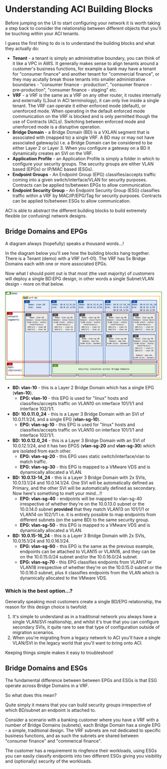 # Understanding ACI Building Blocks

Before jumping on the UI to start configuring your network it is worth taking a step back to consider the relationship between different objects that you'll be touching within your ACI tenants.

I guess the first thing to do is to understand the building blocks and what they actually do:

- **Tenant** - a tenant is simply an administrative boundary, you can think of it like a VPC in AWS. It generally makes sense to align tenants around a customer's business functions, for example a bank may have a tenant for "consumer finance" and another tenant for "commercial finance", or they may acutally break those tenants into smaller administrative boundaries - "consumer finance - production", "consumer finance - pre-production", "consumer finance - staging" etc.
- **VRF** - a VRF is the same as a VRF on any other router, it routes internally and externally (L3out in ACI terminology), it can only live inside a single tenant. The VRF can operate it either enforced mode (default), or unenforced mode. When operating in the default enforced mode communication on the VRF is blocked and is only permitted though the use of Contracts (ACLs). Switching between enforced mode and unenforced mode is a disruptive operation.
- **Bridge Domain** - a Bridge Domain (BD) is a VXLAN segment that is associated with (mapped to) a single VRF. A BD may or may not have associated gateway(s) i.e. a Bridge Domain can be considered to be either Layer 2 or Layer 3. When you configure a gateway on a BD it dynamically creates an SVI on the VRF.
- **Application Profile** - an Application Profile is simply a folder in which to configure your security groups. The security groups are either VLAN based (EPGs) or IP/MAC based (ESGs).
- **Endpoint Groups** - An Endpoint Group (EPG) classifies/accepts traffic coming into a given switch/interface/VLAN for security purposes. Contracts can be applied to/between EPGs to allow communication.
- **Endpoint Security Group** - An Endpoint Security Group (ESG) classifies traffic within a VRF by MAC/IP/EPG/Tag for security purposes. Contracts can be applied to/between ESGs to allow communication. 

ACI is able to abstract the different building blocks to build extremely flexible (or confusing) network designs.

## Bridge Domains and EPGs

A diagram always (hopefully) speaks a thousand words...!

In the diagram below you'll see how the building blocks hang together. There is a Tenant (demo) with a VRF (vrf-01). The VRF has 5x Bridge Domains each with one or more associated EPGs. 

Now what I should point out is that most (the vast majority) of customers will deploy a single BD:EPG design, in other words a single Subnet:VLAN design - more on that below.

<div class="row" style="display: table;margin: 0 auto">
    <img src="./images/1.png" width="800" >
</div>

- **BD: vlan-10** - this is a Layer 2 Bridge Domain which has a single EPG (**vlan-10**). 
    - **EPG: vlan-10** - this EPG is used for "linux" hosts and classifies/accepts traffic on VLAN10 on interface 101/1/1 and interface 102/1/1.
- **BD: 10.0.11.0_24** - this is a Layer 3 Bridge Domain with an SVI of 10.0.11.1/24, and a single EPG (**vlan-sg-10**). 
    - **EPG: vlan-sg-10** - this EPG is used for "linux" hosts and classifies/accepts traffic on VLAN10 on interface 101/1/1 and interface 102/1/1.
- **BD: 10.0.12.0_24** - this is a Layer 3 Bridge Domain with an SVI of 10.0.12.1/24, and it has two EPGS (**vlan-sg-20** and **vlan-sg-30**) which are isolated from each other. 
    - **EPG: vlan-sg-20** - this EPG uses static switch/interface/vlan to match traffic.
    - **EPG: vlan-sg-30** - this EPG is mapped to a VMware VDS and is dynamically allocated a VLAN.
- **BD: 10.0.13-14_24** - this is a Layer 3 Bridge Domain with 2x SVIs, 10.0.13.1/24 and 10.0.14.1/24. One SVI will be automatically defined as Primary, and the other SVI will be automatically defined as secondary. Now here's something to melt your mind...!! 
    - **EPG: vlan-sg-40** - endpoints will be mapped to vlan-sg-40 irrespective of whether they're on the 10.0.13.0 subnet or the 10.0.14.0 subnet **provided** that they match VLAN13 on 101/1/1 or VLAN14 on 102/1/1 i.e. it is entirely possible to map endpoints from different subnets (on the same BD) to the same security group. 
    - **EPG: vlan-sg-50** - this EPG is mapped to a VMware VDS and is dynamically allocated a VLAN.
- **BD: 10.0.15-16_24** - this is a Layer 3 Bridge Domain with 2x SVIs, 10.0.15.1/24 and 10.0.16.1/24. 
    - **EPG: vlan-sg-60** - this EPG is the same as the previous example, endpoints can be attached to VLAN15 or VLAN16, and they can be on the 10.0.15.0/24 subnet and/or the 10.0.16.0/24 subnet. 
    - **EPG: vlan-sg-70** - this EPG classifies endpoints from VLAN17 or VLAN18 irrespective of whether they're on the 10.0.15.0 subnet or the 10.0.16.0 subnet, plus it classifies endpoints from the VLAN which is dynamically allocated to the VMware VDS.

### Which is the best option...?

Generally speaking most customers create a single BD/EPG relationship, the reason for this design choice is twofold:

1. It's simple to understand as in a traditional network you always have a single VLAN/SVI realtionship, and whilst it's true that you can configure secondary SVIs, it quite rare to see that type of configuration outside of migration scenarios.
2. When you're migrating from a legacy network to ACI you'll have a single VLAN/SVI in the legacy world that you'll want to bring onto ACI.

Keeping things simple makes it easy to troubleshoot!

## Bridge Domains and ESGs

The fundamental difference between between EPGs and ESGs is that ESG operate across Bridge Domains in a VRF.

So what does this mean? 

Quite simply it means that you can build security groups irrespective of which BD/subnet an endpoint is attached to. 

Consider a scenario with a banking customer where you have a VRF with a number of Bridge Domains (subnets), each Bridge Domain has a single EPG - a simple, traditional design. The VRF subnets are not dedicated to specific business functions, and as such the subnets are shared between "consumer finance" and "commerical finance". 

The customer has a requirement to ringfence their workloads, using ESGs you can easily classify endpoints into two different ESGs giving you visibility and (optionally) security of the workloads.